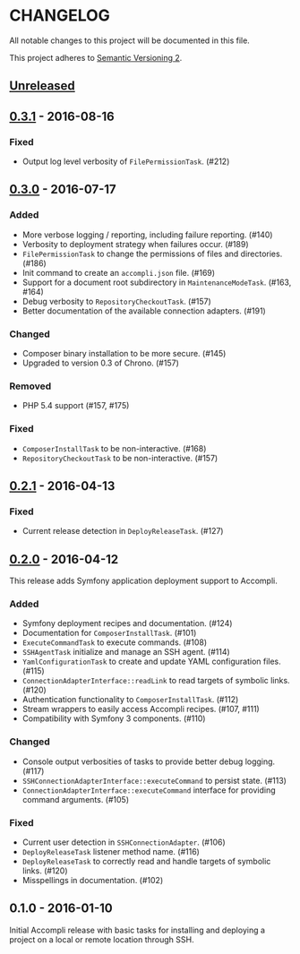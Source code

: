 # CHANGELOG
All notable changes to this project will be documented in this file.

This project adheres to [Semantic Versioning 2](http://semver.org/).

## [Unreleased]


## [0.3.1] - 2016-08-16

### Fixed
* Output log level verbosity of `FilePermissionTask`. (#212)


## [0.3.0] - 2016-07-17

### Added
* More verbose logging / reporting, including failure reporting. (#140)
* Verbosity to deployment strategy when failures occur. (#189)
* `FilePermissionTask` to change the permissions of files and directories. (#186)
* Init command to create an `accompli.json` file. (#169)
* Support for a document root subdirectory in `MaintenanceModeTask`. (#163, #164)
* Debug verbosity to `RepositoryCheckoutTask`. (#157)
* Better documentation of the available connection adapters. (#191)

### Changed
* Composer binary installation to be more secure. (#145)
* Upgraded to version 0.3 of Chrono. (#157)

### Removed
* PHP 5.4 support (#157, #175)

### Fixed
* `ComposerInstallTask` to be non-interactive. (#168)
* `RepositoryCheckoutTask` to be non-interactive. (#157)


## [0.2.1] - 2016-04-13

### Fixed
* Current release detection in `DeployReleaseTask`. (#127)


## [0.2.0] - 2016-04-12
This release adds Symfony application deployment support to Accompli.

### Added
* Symfony deployment recipes and documentation. (#124)
* Documentation for `ComposerInstallTask`. (#101)
* `ExecuteCommandTask` to execute commands. (#108)
* `SSHAgentTask` initialize and manage an SSH agent. (#114)
* `YamlConfigurationTask` to create and update YAML configuration files. (#115)
* `ConnectionAdapterInterface::readLink` to read targets of symbolic links. (#120)
* Authentication functionality to `ComposerInstallTask`. (#112)
* Stream wrappers to easily access Accompli recipes. (#107, #111)
* Compatibility with Symfony 3 components. (#110)

### Changed
* Console output verbosities of tasks to provide better debug logging. (#117)
* `SSHConnectionAdapterInterface::executeCommand` to persist state. (#113)
* `ConnectionAdapterInterface::executeCommand` interface for providing command arguments. (#105)

### Fixed
* Current user detection in `SSHConnectionAdapter`. (#106)
* `DeployReleaseTask` listener method name. (#116)
* `DeployReleaseTask` to correctly read and handle targets of symbolic links. (#120)
* Misspellings in documentation. (#102)


## 0.1.0 - 2016-01-10

Initial Accompli release with basic tasks for installing and deploying a project on a local or remote location through SSH.


[Unreleased]: https://github.com/accompli/accompli/compare/0.3.1...HEAD
[0.3.1]: https://github.com/accompli/accompli/compare/0.3.0...0.3.1
[0.3.0]: https://github.com/accompli/accompli/compare/0.2.1...0.3.0
[0.2.1]: https://github.com/accompli/accompli/compare/0.2.0...0.2.1
[0.2.0]: https://github.com/accompli/accompli/compare/0.1.0...0.2.0
